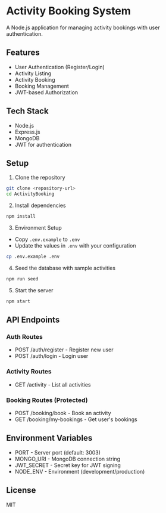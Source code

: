 # Activity Booking System

A Node.js application for managing activity bookings with user authentication.

## Features

- User Authentication (Register/Login)
- Activity Listing
- Activity Booking
- Booking Management
- JWT-based Authorization

## Tech Stack

- Node.js
- Express.js
- MongoDB
- JWT for authentication

## Setup

1. Clone the repository
```bash
git clone <repository-url>
cd ActivityBooking
```

2. Install dependencies
```bash
npm install
```

3. Environment Setup
- Copy `.env.example` to `.env`
- Update the values in `.env` with your configuration
```bash
cp .env.example .env
```

4. Seed the database with sample activities
```bash
npm run seed
```

5. Start the server
```bash
npm start
```

## API Endpoints

### Auth Routes
- POST /auth/register - Register new user
- POST /auth/login - Login user

### Activity Routes
- GET /activity - List all activities


### Booking Routes (Protected)
- POST /booking/book - Book an activity
- GET /booking/my-bookings - Get user's bookings


## Environment Variables

- PORT - Server port (default: 3003)
- MONGO_URI - MongoDB connection string
- JWT_SECRET - Secret key for JWT signing
- NODE_ENV - Environment (development/production)

## License

MIT
